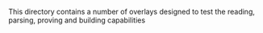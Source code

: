 This directory contains a number of overlays designed to test the reading, parsing,
proving and building capabilities
